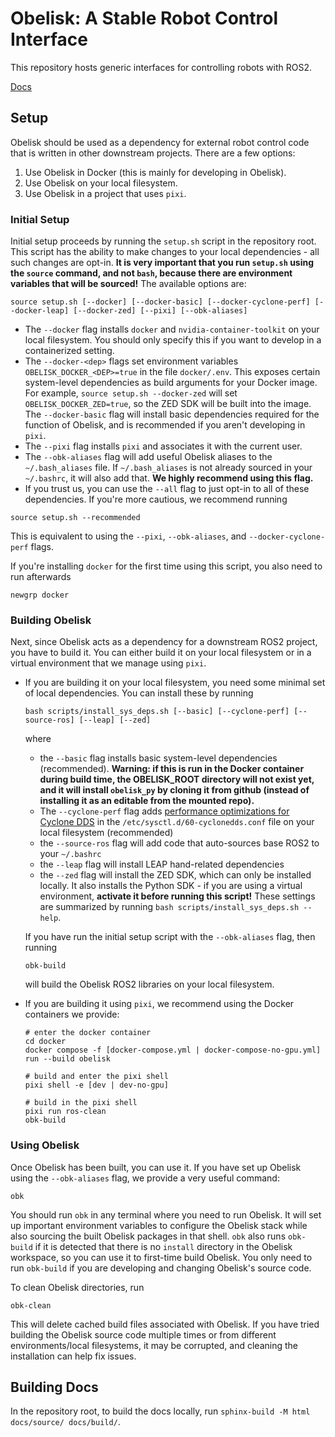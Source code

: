 # Obelisk: A Stable Robot Control Interface
This repository hosts generic interfaces for controlling robots with ROS2.

[Docs](https://caltech-amber.github.io/obelisk/)

## Setup
Obelisk should be used as a dependency for external robot control code that is written in other downstream projects. There are a few options:
1. Use Obelisk in Docker (this is mainly for developing in Obelisk).
2. Use Obelisk on your local filesystem.
3. Use Obelisk in a project that uses `pixi`.

### Initial Setup
Initial setup proceeds by running the `setup.sh` script in the repository root. This script has the ability to make changes to your local dependencies - all such changes are opt-in. **It is very important that you run `setup.sh` using the `source` command, and not `bash`, because there are environment variables that will be sourced!** The available options are:
```
source setup.sh [--docker] [--docker-basic] [--docker-cyclone-perf] [--docker-leap] [--docker-zed] [--pixi] [--obk-aliases]
```
* The `--docker` flag installs `docker` and `nvidia-container-toolkit` on your local filesystem. You should only specify this if you want to develop in a containerized setting.
* The `--docker-<dep>` flags set environment variables `OBELISK_DOCKER_<DEP>=true` in the file `docker/.env`. This exposes certain system-level dependencies as build arguments for your Docker image. For example, `source setup.sh --docker-zed` will set `OBELISK_DOCKER_ZED=true`, so the ZED SDK will be built into the image. The `--docker-basic` flag will install basic dependencies required for the function of Obelisk, and is recommended if you aren't developing in `pixi`.
* The `--pixi` flag installs `pixi` and associates it with the current user.
* The `--obk-aliases` flag will add useful Obelisk aliases to the `~/.bash_aliases` file. If `~/.bash_aliases` is not already sourced in your `~/.bashrc`, it will also add that. **We highly recommend using this flag.**
* If you trust us, you can use the `--all` flag to just opt-in to all of these dependencies.
If you're more cautious, we recommend running
```
source setup.sh --recommended
```
This is equivalent to using the `--pixi`, `--obk-aliases`, and `--docker-cyclone-perf` flags.

If you're installing `docker` for the first time using this script, you also need to run afterwards
```
newgrp docker
```

### Building Obelisk
Next, since Obelisk acts as a dependency for a downstream ROS2 project, you have to build it. You can either build it on your local filesystem or in a virtual environment that we manage using `pixi`.

* If you are building it on your local filesystem, you need some minimal set of local dependencies. You can install these by running
    ```
    bash scripts/install_sys_deps.sh [--basic] [--cyclone-perf] [--source-ros] [--leap] [--zed]
    ```
    where
    * the `--basic` flag installs basic system-level dependencies (recommended). **Warning: if this is run in the Docker container during build time, the OBELISK_ROOT directory will not exist yet, and it will install `obelisk_py` by cloning it from github (instead of installing it as an editable from the mounted repo).**
    * The `--cyclone-perf` flag adds [performance optimizations for Cyclone DDS](https://github.com/ros2/rmw_cyclonedds?tab=readme-ov-file#performance-recommendations) in the `/etc/sysctl.d/60-cyclonedds.conf` file on your local filesystem (recommended)
    * the `--source-ros` flag will add code that auto-sources base ROS2 to your `~/.bashrc`
    * the `--leap` flag will install LEAP hand-related dependencies
    * the `--zed` flag will install the ZED SDK, which can only be installed locally. It also installs the Python SDK - if you are using a virtual environment, **activate it before running this script!**
    These settings are summarized by running `bash scripts/install_sys_deps.sh --help`.

    If you have run the initial setup script with the `--obk-aliases` flag, then running
    ```
    obk-build
    ```
    will build the Obelisk ROS2 libraries on your local filesystem.
* If you are building it using `pixi`, we recommend using the Docker containers we provide:
    ```
    # enter the docker container
    cd docker
    docker compose -f [docker-compose.yml | docker-compose-no-gpu.yml] run --build obelisk

    # build and enter the pixi shell
    pixi shell -e [dev | dev-no-gpu]

    # build in the pixi shell
    pixi run ros-clean
    obk-build
    ```

### Using Obelisk
Once Obelisk has been built, you can use it. If you have set up Obelisk using the `--obk-aliases` flag, we provide a very useful command:
```
obk
```
You should run `obk` in any terminal where you need to run Obelisk. It will set up important environment variables to configure the Obelisk stack while also sourcing the built Obelisk packages in that shell. `obk` also runs `obk-build` if it is detected that there is no `install` directory in the Obelisk workspace, so you can use it to first-time build Obelisk. You only need to run `obk-build` if you are developing and changing Obelisk's source code.

To clean Obelisk directories, run
```
obk-clean
```
This will delete cached build files associated with Obelisk. If you have tried building the Obelisk source code multiple times or from different environments/local filesystems, it may be corrupted, and cleaning the installation can help fix issues.

## Building Docs
In the repository root, to build the docs locally, run `sphinx-build -M html docs/source/ docs/build/`.
